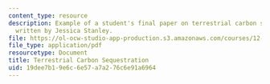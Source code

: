 ```yaml
---
content_type: resource
description: Example of a student's final paper on terrestrial carbon sequestration,
  written by Jessica Stanley.
file: https://ol-ocw-studio-app-production.s3.amazonaws.com/courses/12-085-seminar-in-environmental-science-spring-2008/19dee7b19e6c6e57a7a276c6e91a6964_stanley.pdf
file_type: application/pdf
resourcetype: Document
title: Terrestrial Carbon Sequestration
uid: 19dee7b1-9e6c-6e57-a7a2-76c6e91a6964
---
```

